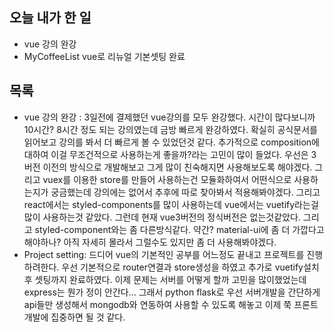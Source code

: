 ## 오늘 내가 한 일
- vue 강의 완강
- MyCoffeeList vue로 리뉴얼 기본셋팅 완료

## 목록
- vue 강의 완강 : 3일전에 결제했던 vue강의를 모두 완강했다. 시간이 많다보니까 10시간? 8시간 정도 되는 강의였는데 금방 빠르게 완강하였다. 확실히 공식문서를 읽어보고 강의를 봐서 더 빠르게 볼 수 있었던것 같다. 추가적으로 composition에 대하여 이걸 무조건적으로 사용하는게 좋을까?라는 고민이 많이 들었다. 우선은 3버전 이전의 방식으로 개발해보고 그게 많이 친숙해지면 사용해보도록 해야겠다. 그리고 vuex를 이용한 store를 만들어 사용하는건 모듈화하여서 어떤식으로 사용하는지가 궁금했는데 강의에는 없어서 추후에 따로 찾아봐서 적용해봐야겠다. 그리고 react에서는 styled-components를 많이 사용하는데 vue에서는 vuetify라는걸 많이 사용하는것 같았다. 그런데 현재 vue3버전의 정식버전은 없는것같았다. 그리고 styled-component와는 좀 다른방식같다. 약간? material-ui에 좀 더 가깝다고 해야하나? 아직 자세히 몰라서 그럴수도 있지만 좀 더 사용해봐야겠다.
- Project setting: 드디어 vue의 기본적인 공부를 어느정도 끝내고 프로젝트를 진행하려한다. 우선 기본적으로 router연결과 store생성을 하였고 추가로 vuetify설치후 셋팅까지 완료하였다. 이제 문제는 서버를 어떻게 할까 고민을 많이했었는데 express는 뭔가 정이 안간다... 그래서 python flask로 우선 서버개발을 간단하게 api들만 생성해서 mongodb와 연동하여 사용할 수 있도록 해놓고 이제 쭉 프론트개발에 집중하면 될 것 같다. 
